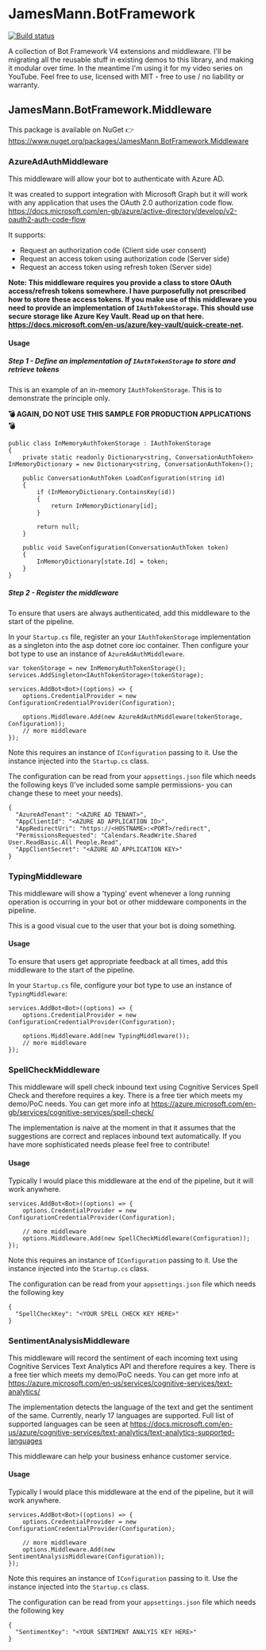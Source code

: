 ﻿# JamesMann.BotFramework

[![Build status](https://jamesemann.visualstudio.com/GitHub%20Projects/_apis/build/status/GitHub%20Projects-JamesMann.BotFramework%20CI?branch=master)](https://jamesemann.visualstudio.com/GitHub%20Projects/_build/latest?definitionId=7&branch=master)

A collection of Bot Framework V4 extensions and middleware. I'll be migrating all the reusable stuff in existing demos to this library, and making it modular over time. In the meantime I'm using it for my video series on YouTube. Feel free to use, licensed with MIT - free to use / no liability or warranty.

## JamesMann.BotFramework.Middleware

This package is available on NuGet 👉 https://www.nuget.org/packages/JamesMann.BotFramework.Middleware

### AzureAdAuthMiddleware

This middleware will allow your bot to authenticate with Azure AD. 

It was created to support integration with Microsoft Graph but it will work with any application that uses the OAuth 2.0 authorization code flow. https://docs.microsoft.com/en-gb/azure/active-directory/develop/v2-oauth2-auth-code-flow

It supports:
- Request an authorization code (Client side user consent)
- Request an access token using authorization code (Server side)
- Request an access token using refresh token (Server side)

**Note: This middleware requires you provide a class to store OAuth access/refresh tokens somewhere. I have purposefully not prescribed how to store these access tokens.  If you make use of this middleware you need to provide an implementation of `IAuthTokenStorage`. This should use secure storage like Azure Key Vault. Read up on that here. https://docs.microsoft.com/en-us/azure/key-vault/quick-create-net.**

#### Usage

##### Step 1 - Define an implementation of `IAuthTokenStorage` to store and retrieve tokens
This is an example of an in-memory `IAuthTokenStorage`. This is to demonstrate the principle only.

**💣 AGAIN, DO NOT USE THIS SAMPLE FOR PRODUCTION APPLICATIONS 💣** 

```
public class InMemoryAuthTokenStorage : IAuthTokenStorage
{
    private static readonly Dictionary<string, ConversationAuthToken> InMemoryDictionary = new Dictionary<string, ConversationAuthToken>();

    public ConversationAuthToken LoadConfiguration(string id)
    {
        if (InMemoryDictionary.ContainsKey(id))
        {
            return InMemoryDictionary[id];
        }

        return null;
    }

    public void SaveConfiguration(ConversationAuthToken token)
    {
        InMemoryDictionary[state.Id] = token;
    }
}
```
##### Step 2 - Register the middleware

To ensure that users are always authenticated, add this middleware to the start of the pipeline.

In your `Startup.cs` file, register an your `IAuthTokenStorage` implementation as a singleton into the asp dotnet core ioc container. Then configure your bot type to use an instance of `AzureAdAuthMiddleware`.


```
var tokenStorage = new InMemoryAuthTokenStorage();
services.AddSingleton<IAuthTokenStorage>(tokenStorage);
          
services.AddBot<Bot>((options) => {
    options.CredentialProvider = new ConfigurationCredentialProvider(Configuration);
                
    options.Middleware.Add(new AzureAdAuthMiddleware(tokenStorage, Configuration));
    // more middleware
});
```

Note this requires an instance of `IConfiguration` passing to it.  Use the instance injected into the `Startup.cs` class.  

The configuration can be read from your `appsettings.json` file which needs the following keys (I've included some sample permissions- you can change these to meet your needs).
```
{
  "AzureAdTenant": "<AZURE AD TENANT>",
  "AppClientId": "<AZURE AD APPLICATION ID>",
  "AppRedirectUri": "https://<HOSTNAME>:<PORT>/redirect",
  "PermissionsRequested": "Calendars.ReadWrite.Shared User.ReadBasic.All People.Read",
  "AppClientSecret": "<AZURE AD APPLICATION KEY>"
}
```


### TypingMiddleware

This middleware will show a 'typing' event whenever a long running operation is occurring in your bot or other middeware components in the pipeline.

This is a good visual cue to the user that your bot is doing something.

#### Usage

To ensure that users get appropriate feedback at all times, add this middleware to the start of the pipeline.

In your `Startup.cs` file, configure your bot type to use an instance of `TypingMiddleware`:

```
services.AddBot<Bot>((options) => {
    options.CredentialProvider = new ConfigurationCredentialProvider(Configuration);
                
    options.Middleware.Add(new TypingMiddleware());
    // more middleware
});
```


### SpellCheckMiddleware

This middleware will spell check inbound text using Cognitive Services Spell Check and therefore requires a key. There is a free tier which meets my demo/PoC needs.  You can get more info at https://azure.microsoft.com/en-gb/services/cognitive-services/spell-check/

The implementation is naive at the moment in that it assumes that the suggestions are correct and replaces inbound text automatically. If you have more sophisticated needs please feel free to contribute!

#### Usage

Typically I would place this middleware at the end of the pipeline, but it will work anywhere.  


```
services.AddBot<Bot>((options) => {
    options.CredentialProvider = new ConfigurationCredentialProvider(Configuration);
	
	// more middleware
	options.Middleware.Add(new SpellCheckMiddleware(Configuration));
});
```

Note this requires an instance of `IConfiguration` passing to it.  Use the instance injected into the `Startup.cs` class.  

The configuration can be read from your `appsettings.json` file which needs the following key

```
{
  "SpellCheckKey": "<YOUR SPELL CHECK KEY HERE>"
}
```

### SentimentAnalysisMiddleware

This middleware will record the sentiment of each incoming text using Cognitive Services Text Analytics API and therefore requires a key. There is a free tier which meets my demo/PoC needs.  You can get more info at https://azure.microsoft.com/en-us/services/cognitive-services/text-analytics/

The implementation detects the language of the text and get the sentiment of the same. Currently, nearly 17 languages are supported. Full list of supported languages can be seen at https://docs.microsoft.com/en-us/azure/cognitive-services/text-analytics/text-analytics-supported-languages

This middleware can help your business enhance customer service.

#### Usage

Typically I would place this middleware at the end of the pipeline, but it will work anywhere.  


```
services.AddBot<Bot>((options) => {
    options.CredentialProvider = new ConfigurationCredentialProvider(Configuration);
	
	// more middleware
	options.Middleware.Add(new SentimentAnalysisMiddleware(Configuration));
});
```

Note this requires an instance of `IConfiguration` passing to it.  Use the instance injected into the `Startup.cs` class.  

The configuration can be read from your `appsettings.json` file which needs the following key

```
{
  "SentimentKey": "<YOUR SENTIMENT ANALYIS KEY HERE>"
}
```
